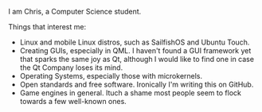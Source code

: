 I am Chris, a Computer Science student.

Things that interest me:
* Linux and mobile Linux distros, such as SailfishOS and Ubuntu Touch.
* Creating GUIs, especially in QML. I haven't found a GUI framework yet that sparks the same joy as Qt, although I would like to find one in case the Qt Company loses its mind.
* Operating Systems, especially those with microkernels.
* Open standards and free software. Ironically I'm writing this on GitHub.
* Game engines in general. Ituch a shame most people seem to flock towards a few well-known ones.
